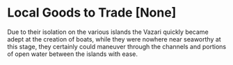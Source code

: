 # Local Goods to Trade [None]

Due to their isolation on the various islands the Vazari quickly became adept at the creation of boats, while they were nowhere near seaworthy at this stage, they certainly could maneuver through the channels and portions of open water between the islands with ease.

